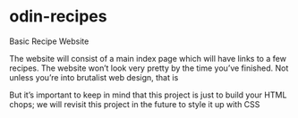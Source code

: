 # odin-recipes

Basic Recipe Website

The website will consist of a main index page which will have links to a few recipes. The website won’t look very pretty by the time you’ve finished. Not unless you’re into brutalist web design, that is

But it’s important to keep in mind that this project is just to build your HTML chops; we will revisit this project in the future to style it up with CSS
